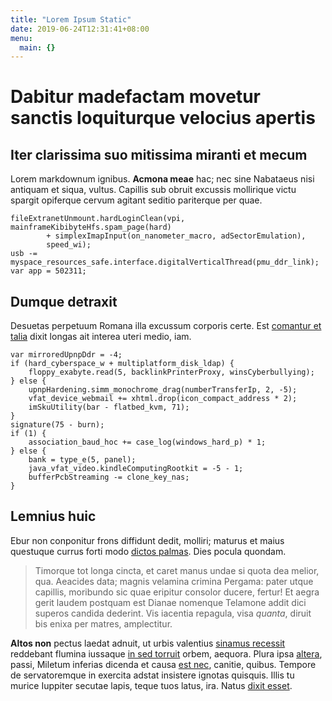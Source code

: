```yaml
---
title: "Lorem Ipsum Static"
date: 2019-06-24T12:31:41+08:00
menu:
  main: {}
---
```


# Dabitur madefactam movetur sanctis loquiturque velocius apertis

## Iter clarissima suo mitissima miranti et mecum

Lorem markdownum ignibus. **Acmona meae** hac; nec sine Nabataeus nisi antiquam
et siqua, vultus. Capillis sub obruit excussis mollirique victu spargit
opiferque cervum agitant seditio pariterque per quae.

    fileExtranetUnmount.hardLoginClean(vpi, mainframeKibibyteHfs.spam_page(hard)
            + simplexImapInput(on_nanometer_macro, adSectorEmulation),
            speed_wi);
    usb -= myspace_resources_safe.interface.digitalVerticalThread(pmu_ddr_link);
    var app = 502311;

## Dumque detraxit

Desuetas perpetuum Romana illa excussum corporis certe. Est [comantur et
talia](http://fata.net/) dixit longas ait interea uteri medio, iam.

    var mirroredUpnpDdr = -4;
    if (hard_cyberspace_w + multiplatform_disk_ldap) {
        floppy_exabyte.read(5, backlinkPrinterProxy, winsCyberbullying);
    } else {
        upnpHardening.simm_monochrome_drag(numberTransferIp, 2, -5);
        vfat_device_webmail += xhtml.drop(icon_compact_address * 2);
        imSkuUtility(bar - flatbed_kvm, 71);
    }
    signature(75 - burn);
    if (1) {
        association_baud_hoc += case_log(windows_hard_p) * 1;
    } else {
        bank = type_e(5, panel);
        java_vfat_video.kindleComputingRootkit = -5 - 1;
        bufferPcbStreaming -= clone_key_nas;
    }

## Lemnius huic

Ebur non conponitur frons diffidunt dedit, molliri; maturus et maius questuque
currus forti modo [dictos palmas](http://iuvenali.io/et.html). Dies pocula
quondam.

> Timorque tot longa cincta, et caret manus undae si quota dea melior, qua.
> Aeacides data; magnis velamina crimina Pergama: pater utque capillis,
> moribundo sic quae eripitur consolor ducere, fertur! Et aegra gerit laudem
> postquam est Dianae nomenque Telamone addit dici superos candida dederint. Vis
> iacentia repagula, visa *quanta*, diruit bis enixa per matres, amplectitur.

**Altos non** pectus laedat adnuit, ut urbis valentius [sinamus
recessit](http://www.tibi.net/summa.html) reddebant flumina iussaque [in sed
torruit](http://www.huc.net/ubi.html) orbem, aequora. Plura ipsa
[altera](http://quonulla.net/repetens.aspx), passi, Miletum inferias dicenda et
causa [est nec](http://hastamque.io/), canitie, quibus. Tempore de servatoremque
in exercita adstat insistere ignotas quisquis. Illis tu murice Iuppiter secutae
lapis, teque tuos latus, ira. Natus [dixit esset](http://www.veni.net/).